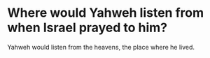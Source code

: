 # Where would Yahweh listen from when Israel prayed to him?

Yahweh would listen from the heavens, the place where he lived.
